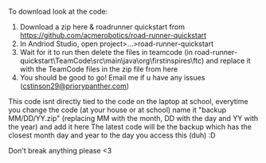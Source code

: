 To download  look at the code:
  1. Download a zip here & roadrunner quickstart from https://github.com/acmerobotics/road-runner-quickstart
  2. In Andriod Studio, open project>...>road-runner-quickstart
  3. Wait for it to run then delete the files in teamcode (in road-runner-quickstart\TeamCode\src\main\java\org\firstinspires\ftc) and replace it with the TeamCode files in the zip file from here
  4. You should be good to go! Email me if u have any issues (cstinson29@priorypanther.com)

This code isnt directly tied to the code on the laptop at school, everytime you change the code (at your house or at school) name it "backup MM/DD/YY.zip" (replacing MM with the month, DD with the day and YY with the year) and add it here
The latest code will be the backup which has the closest month day and year to the day you access this (duh) :D

Don't break anything please <3
